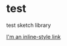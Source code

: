 # test
test sketch library


[I'm an inline-style link](sketch://add-library?url=https%3A%2F%2Fraw.githubusercontent.com%2Faroundsketch%2Ftest%2Fmain%2Ftest.xml)

